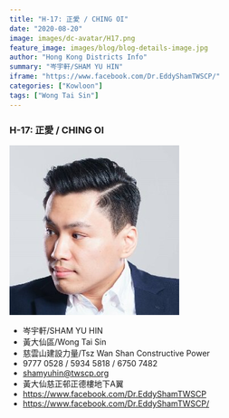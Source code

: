 ```yaml
---
title: "H-17: 正愛 / CHING OI"
date: "2020-08-20"
image: images/dc-avatar/H17.png
feature_image: images/blog/blog-details-image.jpg
author: "Hong Kong Districts Info"
summary: "岑宇軒/SHAM YU HIN"
iframe: "https://www.facebook.com/Dr.EddyShamTWSCP/"
categories: ["Kowloon"]
tags: ["Wong Tai Sin"]
---
```


### H-17: 正愛 / CHING OI  
![](/images/dc-avatar/H17.png)  

 - 岑宇軒/SHAM YU HIN  
 - 黃大仙區/Wong Tai Sin  
 - 慈雲山建設力量/Tsz Wan Shan Constructive Power  
 - 9777 0528 / 5934 5818 / 6750 7482  
 - shamyuhin@twscp.org  
 - 黃大仙慈正邨正德樓地下A翼  
 - https://www.facebook.com/Dr.EddyShamTWSCP  
 - https://www.facebook.com/Dr.EddyShamTWSCP/
